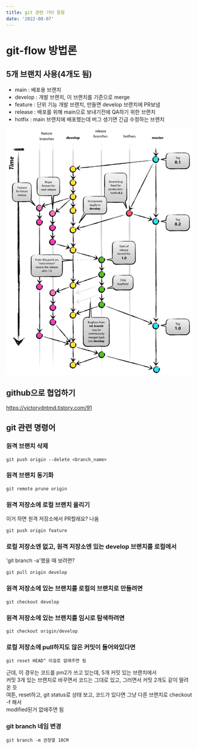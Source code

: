 ```yaml
---
title: git 관련 기타 등등
date: '2022-08-07'
---
```


# git-flow 방법론

## 5개 브랜치 사용(4개도 됨)
- main : 배포용 브랜치
- develop : 개발 브랜치, 이 브랜치를 기준으로 merge
- feature : 단위 기능 개발 브랜치, 만들면 develop 브랜치에 PR보냄
- release : 배포를 위해 main으로 보내기전에 QA하기 위한 브랜치
- hotfix : main 브랜치에 배포했는데 버그 생기면 긴급 수정하는 브랜치

![](.git-flow_images/bba8247c.png)

## github으로 협업하기
https://victorydntmd.tistory.com/91

## git 관련 명령어

### 원격 브랜치 삭제
```shell
git push origin --delete <branch_name>
```

### 원격 브랜치 동기화
```shell
git remote prune origin
```

### 원격 저장소에 로컬 브랜치 올리기
이거 하면 원격 저장소에서 PR할래요? 나옴
```shell
git push origin feature
```

### 로컬 저장소엔 없고, 원격 저장소엔 있는 develop 브랜치를 로컬에서
'git branch -a'했을 때 보려면?
```shell
git pull origin develop
```

### 원격 저장소에 있는 브랜치를 로컬의 브랜치로 만들려면
```shell
git checkout develop
```

### 원격 저장소에 있는 브랜치를 임시로 탐색하려면
```shell
git checkout origin/develop
```

### 로컬 저장소에 pull하지도 않은 커밋이 들어와있다면
```shell
git reset HEAD^ 이걸로 없애주면 됨
```
근데, 이 경우는 코드를 pm2가 쓰고 있는데, 5개 커밋 있는 브랜치에서  
커밋 3개 있는 브랜치로 바꾸면서 코드는 그대로 있고, 그러면서 커밋 2개도 같이 딸려온 듯  
여튼, reset하고, git status로 상태 보고, 코드가 있다면 그냥 다른 브랜치로 checkout -f 해서  
modified된거 없애주면 됨  

### git branch 네임 변경
```shell
git branch -m 권정열 10CM
```
